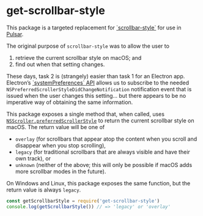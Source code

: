 # get-scrollbar-style

This package is a targeted replacement for [\`scrollbar-style\`](https://github.com/pulsar-edit/scrollbar-style) for use in [Pulsar](https://pulsar-edit.dev/).

The original purpose of `scrollbar-style` was to allow the user to

1. retrieve the current scrollbar style on macOS; and
2. find out when that setting changes.

These days, task 2 is (strangely) easier than task 1 for an Electron app. Electron’s [\`systemPreferences\` API](https://www.electronjs.org/docs/latest/api/system-preferences) allows us to subscribe to the needed `NSPreferredScrollerStyleDidChangeNotification` notification event that is issued when the user changes this setting… but there appears to be no imperative way of obtaining the same information.

This package exposes a single method that, when called, uses [`NSScroller.preferredScrollerStyle`][ns-scroller] to return the current scrollbar style on macOS. The return value will be one of

* `overlay` (for scrollbars that appear atop the content when you scroll and disappear when you stop scrolling),
* `legacy` (for traditional scrollbars that are always visible and have their own track), or
* `unknown` (neither of the above; this will only be possible if macOS adds more scrollbar modes in the future).

On Windows and Linux, this package exposes the same function, but the return value is always `legacy`.

```javascript
const getScrollbarStyle = require('get-scrollbar-style')
console.log(getScrollbarStyle()) // => 'legacy' or 'overlay'
```

[ns-scroller]: https://developer.apple.com/library/mac/documentation/Cocoa/Reference/ApplicationKit/Classes/NSScroller_Class/Reference/Reference.html
